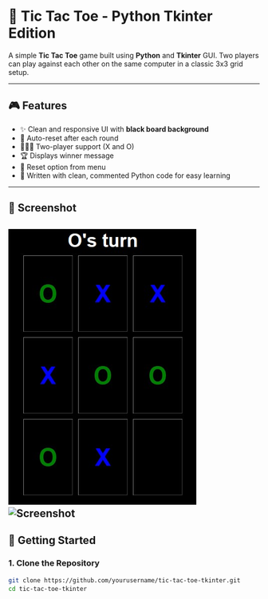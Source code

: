 # 🧠 Tic Tac Toe - Python Tkinter Edition

A simple **Tic Tac Toe** game built using **Python** and **Tkinter** GUI. Two players can play against each other on the same computer in a classic 3x3 grid setup.

---

## 🎮 Features

- ✨ Clean and responsive UI with **black board background**
- 🔄 Auto-reset after each round
- 🧑‍🤝‍🧑 Two-player support (X and O)
- 🏆 Displays winner message
- 🔁 Reset option from menu
- 🧠 Written with clean, commented Python code for easy learning

---

## 📸 Screenshot

![Screenshot](https://github.com/Wahid-vinchenzo/Learning-PY-And-PY-Projects/blob/main/Python%20project/Screenshot_1.jpg)
![Screenshot](https://i.postimg.cc/RCwcxHQ4/Screenshot-1.jpg)
---

## 🚀 Getting Started

### 1. Clone the Repository

```bash
git clone https://github.com/yourusername/tic-tac-toe-tkinter.git
cd tic-tac-toe-tkinter
